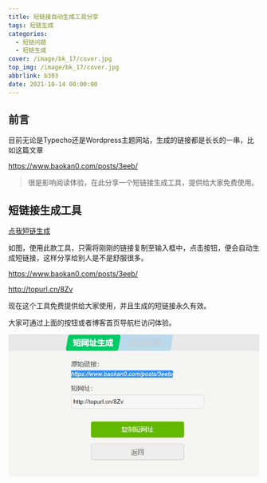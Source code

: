```yaml
---
title: 短链接自动生成工具分享
tags: 短链生成
categories:
  - 短链问题
  - 短链生成
cover: /image/bk_17/cover.jpg
top_img: /image/bk_17/cover.jpg
abbrlink: b303
date: 2021-10-14 00:00:00
---
```


## 前言


目前无论是Typecho还是Wordpress主题网站，生成的链接都是长长的一串，比如这篇文章


https://www.baokan0.com/posts/3eeb/


>很是影响阅读体验，在此分享一个短链接生成工具，提供给大家免费使用。


## 短链接生成工具



<a href="http://a.topurl.cn/"
style="color：red;">点我短链生成</a>






如图，使用此款工具，只需将刚刚的链接复制至输入框中，点击按钮，便会自动生成短链接，这样分享给别人是不是舒服很多。

https://www.baokan0.com/posts/3eeb/ 

http://topurl.cn/8Zv


现在这个工具免费提供给大家使用，并且生成的短链接永久有效。

大家可通过上面的按钮或者博客首页导航栏访问体验。


![](/image/bk_17/1a.jpg)